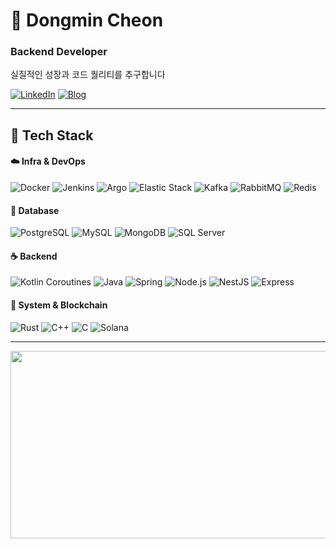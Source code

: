 # 🐸 Dongmin Cheon

### Backend Developer
실질적인 성장과 코드 퀄리티를 추구합니다

[![LinkedIn](https://img.shields.io/badge/LinkedIn-0077B5?style=flat-square&logo=linkedin&logoColor=white)](https://www.linkedin.com/in/dongmin-cheon-9967352a2/)
[![Blog](https://img.shields.io/badge/Blog-FF5722?style=flat-square&logo=tistory&logoColor=white)](https://frogcodepond.tistory.com/)

</div>

---


## 🚀 Tech Stack

#### ☁️ Infra & DevOps  
![Docker](https://img.shields.io/badge/Docker-2496ED?style=flat-square&logo=docker&logoColor=white)
![Jenkins](https://img.shields.io/badge/Jenkins-D24939?style=flat-square&logo=jenkins&logoColor=white)
![Argo](https://img.shields.io/badge/Argo-EB5FA6?style=flat-square&logo=argo&logoColor=white)
![Elastic Stack](https://img.shields.io/badge/Elastic_Stack-005571?style=flat-square&logo=elasticstack&logoColor=white)
![Kafka](https://img.shields.io/badge/Kafka-231F20?style=flat-square&logo=apachekafka&logoColor=white)
![RabbitMQ](https://img.shields.io/badge/RabbitMQ-FF6600?style=flat-square&logo=rabbitmq&logoColor=white)
![Redis](https://img.shields.io/badge/Redis-DC382D?style=flat-square&logo=redis&logoColor=white)

#### 💾 Database  
![PostgreSQL](https://img.shields.io/badge/PostgreSQL-4169E1?style=flat-square&logo=postgresql&logoColor=white)
![MySQL](https://img.shields.io/badge/MySQL-4479A1?style=flat-square&logo=mysql&logoColor=white)
![MongoDB](https://img.shields.io/badge/MongoDB-47A248?style=flat-square&logo=mongodb&logoColor=white)
![SQL Server](https://img.shields.io/badge/SQL_Server-CC2927?style=flat-square&logo=microsoftsqlserver&logoColor=white)

#### ☕️ Backend  
![Kotlin Coroutines](https://img.shields.io/badge/Kotlin_Coroutines-0095D5?style=flat-square&logo=kotlin&logoColor=white)
![Java](https://img.shields.io/badge/Java-007396?style=flat-square&logo=java&logoColor=white)
![Spring](https://img.shields.io/badge/Spring-6DB33F?style=flat-square&logo=spring&logoColor=white)
![Node.js](https://img.shields.io/badge/Node.js-339933?style=flat-square&logo=node.js&logoColor=white)
![NestJS](https://img.shields.io/badge/NestJS-E0234E?style=flat-square&logo=nestjs&logoColor=white)
![Express](https://img.shields.io/badge/Express-000000?style=flat-square&logo=express&logoColor=white)

#### 🦾 System & Blockchain  
![Rust](https://img.shields.io/badge/Rust-000000?style=flat-square&logo=rust&logoColor=white)
![C++](https://img.shields.io/badge/C++-00599C?style=flat-square&logo=c%2b%2b&logoColor=white)
![C](https://img.shields.io/badge/C-00599C?style=flat-square&logo=c&logoColor=white)
![Solana](https://img.shields.io/badge/Solana-00FFA3?style=flat-square&logo=solana&logoColor=white)

---

<div align="center">

<a href="https://www.gitanimals.org/en_US?utm_medium=image&utm_source=Cheondongmin&utm_content=farm">
  <img src="https://render.gitanimals.org/farms/Cheondongmin" width="600" height="300" />
</a>

</div>
